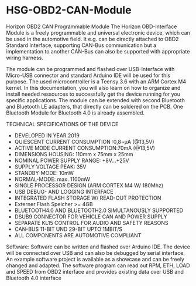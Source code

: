 # HSG-OBD2-CAN-Module

Horizon OBD2 CAN Programmable Module 
The Horizon OBD-Interface Module is a freely programmable and universal electronic device, which can be used in the automotive field. It e.g. can be directly attached to OBD2 Standard Interface, supporting CAN-Bus communication but a implementation to another CAN-Bus can also be supported with appropriate wiring harness. 



The module can be programmed and flashed over USB-Interface with Micro-USB connector and standard Arduino IDE will be used for this purpose. The used microcontroller is a Teensy 3.6 with an ARM Cortex M4 kernel. In this documentation, you will also learn on how to organize and install needed ressources to successfully get the device running for you specific applications. The module can be extended with second Bluetooth and Bluetooth LE adapters, that directly can be soldered on the PCB. One Bluetooth Module for Bluetooth 4.0 is already assembled. 

TECHNICAL SPECIFICATIONS OF THE DEVICE 

- DEVELOPED IN YEAR 2019 
- QUIESCENT CURRENT CONSUMPTION :0,8¬µA (@13,5V) 
- ACTIVE MODE CURRENT CONSUMPTION:70mA (@13,5V) 
- DIMENSIONS HOUSING: 110mm x 75mm x 25mm 
- NOMINAL POWER SUPPLY RANGE: +8V...+25V 
- SUPPLY VOLTAGE PEAK: 35V 
- STANDBY-MODE: 10mW 
- NORMAL-MODE: max. 1100mW 
- SINGLE PROCESSOR DESIGN (ARM CORTEX M4 W/ 180Mhz) 
- USB DEBUG- AND LOGGING INTERFACE 
- INTEGRATED FLASH STORAGE W/ READ-OUT PROTECTION 
- Externer Flash Speicher >= 4GB 
- BLUETOOTH4.0 AND BLUETOOTH2.0 SIMULTANOUSLY SUPPORTED 
- DSUB9 CONNECTOR FOR VEHICLE CAN AND POWER SUPPLY 
- SEPARATE KL15 CONTROL FOR AUDIO AND SAFETY REASONS 
- CAN-BUS 11-BIT UND 29-BIT UPTO 1MBIT/S 
- ALL COMPONENTS ARE AUTOMOTIVE COMPLIANT 


Software: 
Software can be written and flashed over Arduino IDE. The device will be connected over USB and can also be debugged by serial interface. 
An example software project is available as a showcase and can be freely changed and adapted. The software program can read out RPM, ETH, LOAD and SPEED from OBD2 interface and provides existing data over USB and Bluetooth 4.0 interface 
